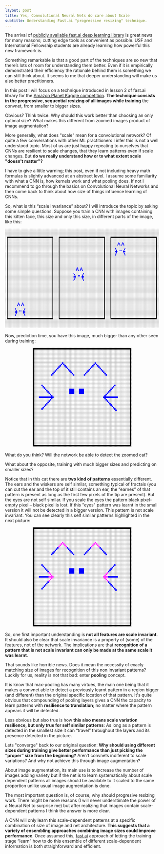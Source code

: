 ```yaml
---
layout: post
title: Yes, Convolutional Neural Nets do care about Scale
subtitle: Understanding Fast.ai "progressive resizing" technique. 
---
```


The arrival of  [publicly available fast.ai deep learning library](https://github.com/fastai/fastai/tree/master/courses/dl1) is great news for many reasons; cutting edge tools as convenient as possible. USF  and International Fellowship students are already learning how powerful this new framework is.

Something remarkable is that a good part of the techniques are so new that there’s lots of room for understanding them better. Even if it is empirically demonstrated their efficiency the rationale behind them is something we can still think about. It seems to me that deeper understanding will make us also better practitioners.

In this post I will focus on a technique introduced in lesson 2 of fast.ai library for the [Amazon Planet Kaggle competition](https://www.kaggle.com/c/planet-understanding-the-amazon-from-space). **The technique consists in the progressive, sequential resizing of all images while training** the convnet, from smaller to bigger sizes.

Obvious? Think twice. Why should this work better than choosing an only optimal size?  What makes this different from zoomed images product of image augmentation? 

More generally, what does "scale" mean for a convolutional network? Of quite a few conversations with other ML practitioners I infer this is not a well understood topic. Most of us are just happy repeating to ourselves that CNNs are resilient to scale changes, that they learn patterns even if scale changes. But **do we really understand how or to what extent scale "doesn't matter"?** 

I have to give a little warning; this post, even if not including heavy math formulas is slightly advanced at an abstract level. I assume some familiarity with what a CNN is, how kernels work and what pooling does. If not I recommend to go through the basics on Convolutional Neural Networks and then come back to think about how size of things influence learning of CNNs.

So, what is this “scale invariance” about? I will introduce the topic by asking some simple questions. Suppose you  train a CNN with images containing this kitten face, this size and only this size, in different parts of the image, like this:


<img src="/img/imagenes1.PNG" height="325" width="850"> 

Now, prediction time, you have this image, much bigger than any other seen during training:

<center>
<img src="/img/imagenes2.PNG" height="325" width="325"> 
</center>

What do you think? Will the network be able to detect the zoomed cat?

What about the opposite, training with much bigger sizes and predicting on smaller sizes?

Notice that in this cat there are **two kind of patterns** essentially different. The ears and the wiskers are self similar, something typical of fractals (you can cut the ear and the top of it still contains an ear, the “earnes” of that pattern is present as long as the first few pixels of the tip are present). But the eyes are not self similar. If you scale the eyes the pattern black pixel- empty pixel – black pixel is lost. If this "eyes" pattern was learnt in the small version it will not be detected in  a bigger version. This pattern is not scale invariant. You can see clearly this self similar patterns highlighted in the next picture:

<center>
<img src="/img/imagenes3.PNG" height="325" width="325"> 
</center>

So, one first important understanding is **not all features are scale invariant**. It should also be clear that scale invariance is a property of (some) of the features, not of the network. The implications are that **recognition of a pattern that is not scale invariant can only be made at the same scale it was learnt**. 

That sounds like horrible news. Does it mean the necessity of exacly matching size of images for recognition of this non invariant patterns? Luckily for us, reality is not that bad: enter **pooling** concept.

It is know that max-pooling has many virtues, the main one being that it makes a convnet able to detect a previously learnt pattern in a region bigger (and different) than the original specific location of that pattern. It's quite obvious that compounding of pooling layers gives a CNN the capacity to learn patterns with **resilience to  translation**; no matter where the pattern appears it will be detected.

Less obvious but also true is how **this also means scale variation resilience, but only  true for self similar patterns**: As long as a pattern is detected in the smallest size it can “travel” throughout the layers and its presence detected in the picture. 

Lets "converge" back to our original question: **Why should using different sizes during training give better performance than just picking the “proper” size from the beginning?** Aren’t convnets indiferent to scale variations? And why not achieve this through image augmentation?

About image augmentation, its main use is to increase the number of images adding variety but if the net is to learn systematically about scale dependent patterns all images should be available to it scaled to the same proportion unlike usual image augmentation is done. 

The most important question is, of course, why should progresive resizing work. There might be more reasons (I will never understimate the power of a Neural Net to surprise me) but after realizing that images contain scale-dependent patterns I think the answer is more clear. 

A CNN will only learn this scale-dependent patterns at a specific combination of size of image and  net architecture. **This suggests that a variety of ensembling approaches combining image sizes could improve performance**. Once assumed this, [fast.ai](http://www.fast.ai/) approach of letting  the training stage “learn” how to do this ensemble of different scale-dependent information is both straighforward and efficient.
